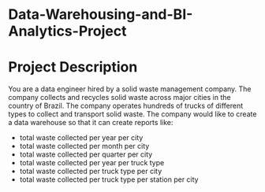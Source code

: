 # Data-Warehousing-and-BI-Analytics-Project
# Project Description
You are a data engineer hired by a solid waste management company. The company collects and recycles solid waste across major cities in the country of Brazil. The company operates hundreds of trucks of different types to collect and transport solid waste. The company would like to create a data warehouse so that it can create reports like:
- total waste collected per year per city
- total waste collected per month per city
- total waste collected per quarter per city
- total waste collected per year per truck type
- total waste collected per truck type per city
- total waste collected per truck type per station per city
